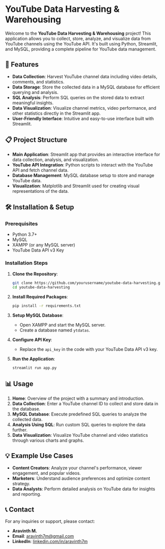 
# YouTube Data Harvesting & Warehousing

Welcome to the **YouTube Data Harvesting & Warehousing** project! This application allows you to collect, store, analyze, and visualize data from YouTube channels using the YouTube API. It's built using Python, Streamlit, and MySQL, providing a complete pipeline for YouTube data management.

## 🚀 Features

- **Data Collection**: Harvest YouTube channel data including video details, comments, and statistics.
- **Data Storage**: Store the collected data in a MySQL database for efficient querying and analysis.
- **SQL Analysis**: Perform SQL queries on the stored data to extract meaningful insights.
- **Data Visualization**: Visualize channel metrics, video performance, and other statistics directly in the Streamlit app.
- **User-Friendly Interface**: Intuitive and easy-to-use interface built with Streamlit.

## 📋 Project Structure

- **Main Application**: Streamlit app that provides an interactive interface for data collection, analysis, and visualization.
- **YouTube API Integration**: Python scripts to interact with the YouTube API and fetch channel data.
- **Database Management**: MySQL database setup to store and manage YouTube data.
- **Visualization**: Matplotlib and Streamlit used for creating visual representations of the data.

## 🛠️ Installation & Setup

### Prerequisites

- Python 3.7+
- MySQL
- XAMPP (or any MySQL server)
- YouTube Data API v3 Key

### Installation Steps

1. **Clone the Repository**:
    ```bash
    git clone https://github.com/yourusername/youtube-data-harvesting.git
    cd youtube-data-harvesting
    ```

2. **Install Required Packages**:
    ```bash
    pip install -r requirements.txt
    ```

3. **Setup MySQL Database**:
   - Open XAMPP and start the MySQL server.
   - Create a database named `ytdatas`.

4. **Configure API Key**:
   - Replace the `api_key` in the code with your YouTube Data API v3 key.

5. **Run the Application**:
    ```bash
    streamlit run app.py
    ```

## 📊 Usage

1. **Home**: Overview of the project with a summary and introduction.
2. **Data Collection**: Enter a YouTube channel ID to collect and store data in the database.
3. **MySQL Database**: Execute predefined SQL queries to analyze the collected data.
4. **Analysis Using SQL**: Run custom SQL queries to explore the data further.
5. **Data Visualization**: Visualize YouTube channel and video statistics through various charts and graphs.

## 💡 Example Use Cases

- **Content Creators**: Analyze your channel's performance, viewer engagement, and popular videos.
- **Marketers**: Understand audience preferences and optimize content strategy.
- **Data Analysts**: Perform detailed analysis on YouTube data for insights and reporting.

## 📞 Contact

For any inquiries or support, please contact:

- **Aravinth M.**
- **Email**: [aravinth7m@gmail.com](mailto:aravinth7m@gmail.com)
- **LinkedIn**: [linkedin.com/in/aravinth7m](https://www.linkedin.com/in/aravinth7m)
